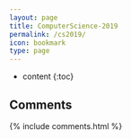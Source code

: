 ```yaml
---
layout: page
title: ComputerScience-2019
permalink: /cs2019/
icon: bookmark
type: page
---
```


* content
{:toc}



## Comments

{% include comments.html %}